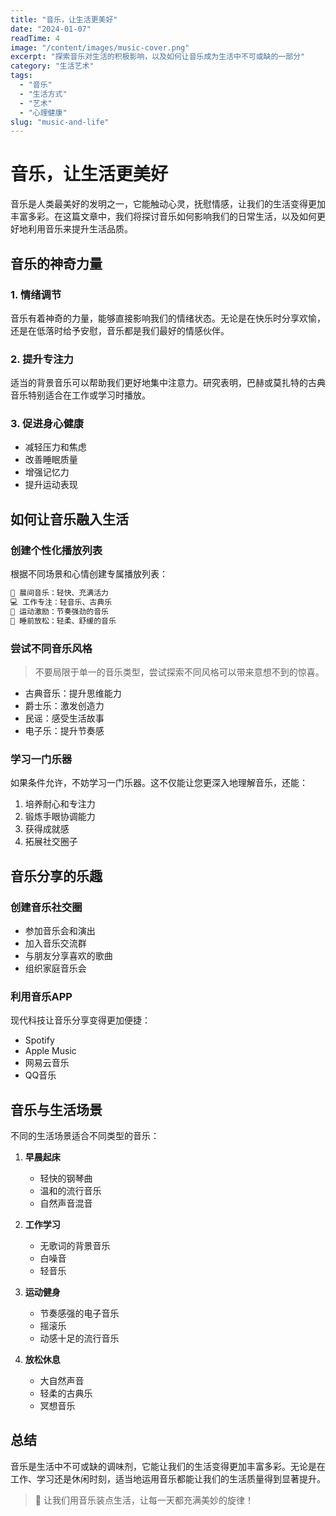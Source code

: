 ```yaml
---
title: "音乐，让生活更美好"
date: "2024-01-07"
readTime: 4
image: "/content/images/music-cover.png"
excerpt: "探索音乐对生活的积极影响，以及如何让音乐成为生活中不可或缺的一部分"
category: "生活艺术"
tags:
  - "音乐"
  - "生活方式"
  - "艺术"
  - "心理健康"
slug: "music-and-life"
---
```


# 音乐，让生活更美好

音乐是人类最美好的发明之一，它能触动心灵，抚慰情感，让我们的生活变得更加丰富多彩。在这篇文章中，我们将探讨音乐如何影响我们的日常生活，以及如何更好地利用音乐来提升生活品质。

## 音乐的神奇力量

### 1. 情绪调节
音乐有着神奇的力量，能够直接影响我们的情绪状态。无论是在快乐时分享欢愉，还是在低落时给予安慰，音乐都是我们最好的情感伙伴。

### 2. 提升专注力
适当的背景音乐可以帮助我们更好地集中注意力。研究表明，巴赫或莫扎特的古典音乐特别适合在工作或学习时播放。

### 3. 促进身心健康
- 减轻压力和焦虑
- 改善睡眠质量
- 增强记忆力
- 提升运动表现

## 如何让音乐融入生活

### 创建个性化播放列表
根据不同场景和心情创建专属播放列表：

```markdown
🌅 晨间音乐：轻快、充满活力
💻 工作专注：轻音乐、古典乐
🏃 运动激励：节奏强劲的音乐
🌙 睡前放松：轻柔、舒缓的音乐
```

### 尝试不同音乐风格
> 不要局限于单一的音乐类型，尝试探索不同风格可以带来意想不到的惊喜。

- 古典音乐：提升思维能力
- 爵士乐：激发创造力
- 民谣：感受生活故事
- 电子乐：提升节奏感

### 学习一门乐器
如果条件允许，不妨学习一门乐器。这不仅能让您更深入地理解音乐，还能：
1. 培养耐心和专注力
2. 锻炼手眼协调能力
3. 获得成就感
4. 拓展社交圈子

## 音乐分享的乐趣

### 创建音乐社交圈
- 参加音乐会和演出
- 加入音乐交流群
- 与朋友分享喜欢的歌曲
- 组织家庭音乐会

### 利用音乐APP
现代科技让音乐分享变得更加便捷：
- Spotify
- Apple Music
- 网易云音乐
- QQ音乐

## 音乐与生活场景

不同的生活场景适合不同类型的音乐：

1. **早晨起床**
   - 轻快的钢琴曲
   - 温和的流行音乐
   - 自然声音混音

2. **工作学习**
   - 无歌词的背景音乐
   - 白噪音
   - 轻音乐

3. **运动健身**
   - 节奏感强的电子音乐
   - 摇滚乐
   - 动感十足的流行音乐

4. **放松休息**
   - 大自然声音
   - 轻柔的古典乐
   - 冥想音乐

## 总结

音乐是生活中不可或缺的调味剂，它能让我们的生活变得更加丰富多彩。无论是在工作、学习还是休闲时刻，适当地运用音乐都能让我们的生活质量得到显著提升。

> 🎵 让我们用音乐装点生活，让每一天都充满美妙的旋律！ 